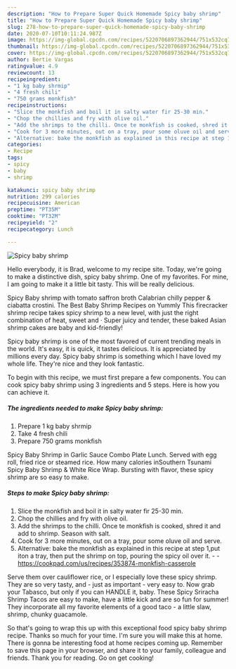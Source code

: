 ```yaml
---
description: "How to Prepare Super Quick Homemade Spicy baby shrimp"
title: "How to Prepare Super Quick Homemade Spicy baby shrimp"
slug: 278-how-to-prepare-super-quick-homemade-spicy-baby-shrimp
date: 2020-07-10T10:11:24.987Z
image: https://img-global.cpcdn.com/recipes/5220706897362944/751x532cq70/spicy-baby-shrimp-recipe-main-photo.jpg
thumbnail: https://img-global.cpcdn.com/recipes/5220706897362944/751x532cq70/spicy-baby-shrimp-recipe-main-photo.jpg
cover: https://img-global.cpcdn.com/recipes/5220706897362944/751x532cq70/spicy-baby-shrimp-recipe-main-photo.jpg
author: Bertie Vargas
ratingvalue: 4.9
reviewcount: 13
recipeingredient:
- "1 kg baby shrmip"
- "4 fresh chili"
- "750 grams monkfish"
recipeinstructions:
- "Slice the monkfish and boil it in salty water fir 25-30 min."
- "Chop the chillies and fry with olive oil."
- "Add the shrimps to the chilli. Once te monkfish is cooked, shred it and add to shrimp. Season with salt."
- "Cook for 3 more minutes, out on a tray, pour some oluve oil and serve."
- "Alternative: bake the monkfish as explained in this recipe at step 1,put iton a tray, then put the shrimp on top, pouring the spicy oil over it.  https://cookpad.com/us/recipes/353874-monkfish-casserole"
categories:
- Recipe
tags:
- spicy
- baby
- shrimp

katakunci: spicy baby shrimp 
nutrition: 299 calories
recipecuisine: American
preptime: "PT35M"
cooktime: "PT32M"
recipeyield: "2"
recipecategory: Lunch

---
```



![Spicy baby shrimp](https://img-global.cpcdn.com/recipes/5220706897362944/751x532cq70/spicy-baby-shrimp-recipe-main-photo.jpg)

Hello everybody, it is Brad, welcome to my recipe site. Today, we're going to make a distinctive dish, spicy baby shrimp. One of my favorites. For mine, I am going to make it a little bit tasty. This will be really delicious.

Spicy Baby shrimp with tomato saffron broth Calabrian chilly pepper &amp; ciabatta crostini. The Best Baby Shrimp Recipes on Yummly This firecracker shrimp recipe takes spicy shrimp to a new level, with just the right combination of heat, sweet and · Super juicy and tender, these baked Asian shrimp cakes are baby and kid-friendly!

Spicy baby shrimp is one of the most favored of current trending meals in the world. It's easy, it is quick, it tastes delicious. It is appreciated by millions every day. Spicy baby shrimp is something which I have loved my whole life. They're nice and they look fantastic.


To begin with this recipe, we must first prepare a few components. You can cook spicy baby shrimp using 3 ingredients and 5 steps. Here is how you can achieve it.

<!--inarticleads1-->

##### The ingredients needed to make Spicy baby shrimp:

1. Prepare 1 kg baby shrmip
1. Take 4 fresh chili
1. Prepare 750 grams monkfish


Spicy Baby Shrimp in Garlic Sauce Combo Plate Lunch. Served with egg roll, fried rice or steamed rice. How many calories inSouthern Tsunami Spicy Baby Shrimp &amp; White Rice Wrap. Bursting with flavor, these spicy shrimp are so easy to make. 

<!--inarticleads2-->

##### Steps to make Spicy baby shrimp:

1. Slice the monkfish and boil it in salty water fir 25-30 min.
1. Chop the chillies and fry with olive oil.
1. Add the shrimps to the chilli. Once te monkfish is cooked, shred it and add to shrimp. Season with salt.
1. Cook for 3 more minutes, out on a tray, pour some oluve oil and serve.
1. Alternative: bake the monkfish as explained in this recipe at step 1,put iton a tray, then put the shrimp on top, pouring the spicy oil over it. -  - https://cookpad.com/us/recipes/353874-monkfish-casserole


Serve them over cauliflower rice, or I especially love these spicy shrimp. They are so very tasty, and - just as important - very easy to. Now grab your Tabasco, but only if you can HANDLE it, baby. These Spicy Sriracha Shrimp Tacos are easy to make, have a little kick and are so fun for summer! They incorporate all my favorite elements of a good taco - a little slaw, shrimp, chunky guacamole. 

So that's going to wrap this up with this exceptional food spicy baby shrimp recipe. Thanks so much for your time. I'm sure you will make this at home. There is gonna be interesting food at home recipes coming up. Remember to save this page in your browser, and share it to your family, colleague and friends. Thank you for reading. Go on get cooking!

